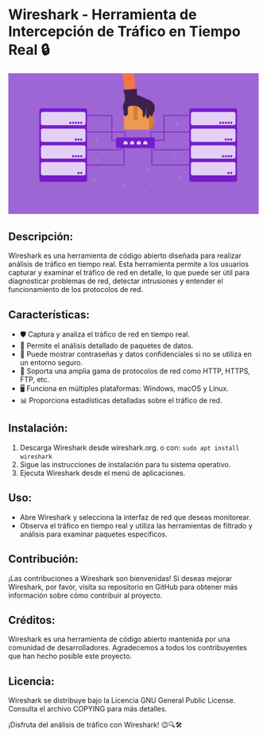
# Wireshark - Herramienta de Intercepción de Tráfico en Tiempo Real 🔒

![MITM](/Images/icon.png)

Descripción:
------------
Wireshark es una herramienta de código abierto diseñada para realizar análisis
de tráfico en tiempo real. Esta herramienta permite a los usuarios capturar y 
examinar el tráfico de red en detalle, lo que puede ser útil para diagnosticar 
problemas de red, detectar intrusiones y entender el funcionamiento de los 
protocolos de red.

Características:
----------------
- 🛡️ Captura y analiza el tráfico de red en tiempo real.
- 🔄 Permite el análisis detallado de paquetes de datos.
- 🔑 Puede mostrar contraseñas y datos confidenciales si no se utiliza en un entorno seguro.
- 📶 Soporta una amplia gama de protocolos de red como HTTP, HTTPS, FTP, etc.
- 🖥️ Funciona en múltiples plataformas: Windows, macOS y Linux.
- 📊 Proporciona estadísticas detalladas sobre el tráfico de red.

Instalación:
-------------
1. Descarga Wireshark desde wireshark.org.  o con: `sudo apt install wireshark`
2. Sigue las instrucciones de instalación para tu sistema operativo.
3. Ejecuta Wireshark desde el menú de aplicaciones.

Uso:
-----
- Abre Wireshark y selecciona la interfaz de red que deseas monitorear.
- Observa el tráfico en tiempo real y utiliza las herramientas de filtrado y 
     análisis para examinar paquetes específicos.

Contribución:
--------------
¡Las contribuciones a Wireshark son bienvenidas! Si deseas mejorar Wireshark, 
por favor, visita su repositorio en GitHub para obtener más información sobre 
cómo contribuir al proyecto.

Créditos:
----------
Wireshark es una herramienta de código abierto mantenida por una comunidad de 
desarrolladores. Agradecemos a todos los contribuyentes que han hecho posible 
este proyecto.

Licencia:
----------
Wireshark se distribuye bajo la Licencia GNU General Public License. Consulta 
el archivo COPYING para más detalles.

¡Disfruta del análisis de tráfico con Wireshark! 😉🔍🛠️

